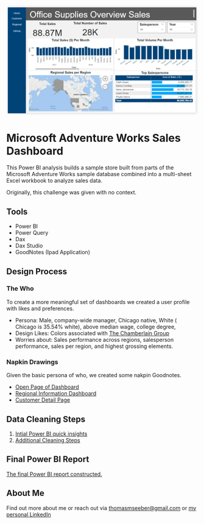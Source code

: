![Finished Dashboard Opening](/images/office-supplies.png "San Juan Mountains")

# Microsoft Adventure Works Sales Dashboard
This Power BI analysis builds a sample store built from parts of the Microsoft Adventure Works sample database combined into a multi-sheet Excel workbook to analyze sales data.  

Originally, this challenge was given with no context.

## Tools

* Power BI
* Power Query
* Dax
* Dax Studio
* GoodNotes (Ipad Application)

## Design Process 

### The Who

To create a more meaningful set of dashboards we created a user profile with likes and preferences. 

* Persona:  Male, company-wide manager, Chicago native, White ( Chicago is 35.54% white), above median wage, college degree, 
* Design Likes: Colors associated with [The Chamberlain Group](https://chamberlaingroup.com/)
* Worries about:   Sales performance across regions, salesperson performance, sales per region, and highest grossing elements.

### Napkin Drawings

Given the basic persona of who, we created some nakpin Goodnotes.  

* [Open Page of Dashboard](/design%20notes/napkin%20drawings/opening%20page.pdf)
* [Regional Information Dashboard](/design%20notes/napkin%20drawings/Regional%20information.pdf)
* [Customer Detail Page](/design%20notes/napkin%20drawings/customer%20detailpage.pdf)

## Data Cleaning Steps

1. [Intial Power BI quick insights](./prep/power-bi-quick-insights.pdf)
1. [Additional Cleaning Steps](./prep/cleaning-steps.md)

## Final Power BI Report

[The final Power BI report constructed.](./sample-sale-analysis.pbix)

## About Me

Find out more about me or reach out via thomasmseeber@gmail.com or [my personal LinkedIn](https://www.linkedin.com/in/thomasseeber)
